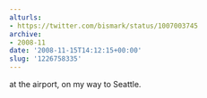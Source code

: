 ```yaml
---
alturls:
- https://twitter.com/bismark/status/1007003745
archive:
- 2008-11
date: '2008-11-15T14:12:15+00:00'
slug: '1226758335'
---
```


at the airport, on my way to Seattle.

